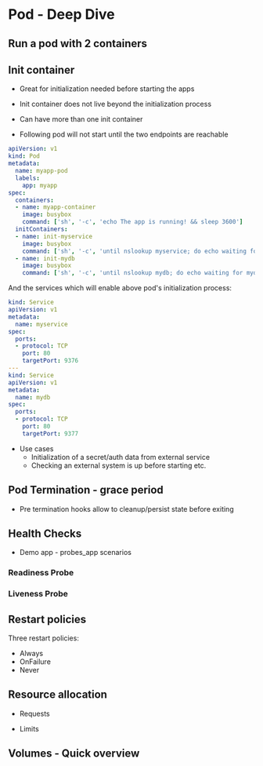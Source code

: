 
# Pod - Deep Dive

## Run a pod with 2 containers

## Init container

- Great for initialization needed before starting the apps

- Init container does not live beyond the initialization process

- Can have more than one init container

- Following pod will not start until the two endpoints are reachable

```yaml
apiVersion: v1
kind: Pod
metadata:
  name: myapp-pod
  labels:
    app: myapp
spec:
  containers:
  - name: myapp-container
    image: busybox
    command: ['sh', '-c', 'echo The app is running! && sleep 3600']
  initContainers:
  - name: init-myservice
    image: busybox
    command: ['sh', '-c', 'until nslookup myservice; do echo waiting for myservice; sleep 2; done;']
  - name: init-mydb
    image: busybox
    command: ['sh', '-c', 'until nslookup mydb; do echo waiting for mydb; sleep 2; done;']
```

And the services which will enable above pod's initialization process:

```yaml
kind: Service
apiVersion: v1
metadata:
  name: myservice
spec:
  ports:
  - protocol: TCP
    port: 80
    targetPort: 9376
---
kind: Service
apiVersion: v1
metadata:
  name: mydb
spec:
  ports:
  - protocol: TCP
    port: 80
    targetPort: 9377
```

- Use cases
  - Initialization of a secret/auth data from external service
  - Checking an external system is up before starting etc.

## Pod Termination - grace period

- Pre termination hooks allow to cleanup/persist state before exiting

## Health Checks

- Demo app - probes_app scenarios

### Readiness Probe

### Liveness Probe

## Restart policies

Three restart policies:

- Always
- OnFailure
- Never

## Resource allocation

- Requests

- Limits

## Volumes - Quick overview
